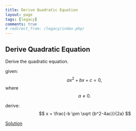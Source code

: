 ```yaml
---
title: Derive Quadratic Equation
layout: page
tags: [legacy]
comments: true
# redirect_from: /legacy/index.php/
---
```

## Derive Quadratic Equation
Derive the quadratic equation.

given: $$ ax^2+bx+c=0,\,\! $$ where $$ a\ne 0. \, $$

derive: $$ x = \frac{-b \pm \sqrt {b^2-4ac}}{2a} $$


[Solution](derive-quadratic-equation-solution.html)
